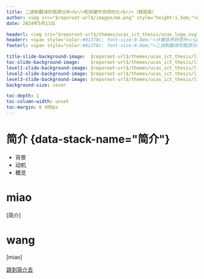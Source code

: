 ```yaml
---
title: 二进制翻译的瓶颈分析<br/>和软硬件协同优化<br/>（精简版）
author: <img src="$reporoot-url$/images/me.png" style="height:1.5em;">谢本壹<br/>[👨‍🏫]{style="font-size:1.5em;"}导师张福新
date: 2024年5月11日

headerl: <img src="$reporoot-url$/themes/ucas_ict_thesis/ucas_logo.svg" style="height:0.8em; margin:0;"><span style="color:#01378c; font-size:0.8em;">中国科学院大学</span>
headerr: <span style="color:#01378c; font-size:0.8em;">计算技术研究所</span><img src="$reporoot-url$/themes/ucas_ict_thesis/ict_logo.svg" style="height:0.8em; margin:0;">
footerl: <span style="color:#01378c; font-size:0.8em;">二进制翻译的瓶颈分析和软硬件协同优化（精简版）・谢本壹・2024年5月11日</span>

title-slide-background-image:  $reporoot-url$/themes/ucas_ict_thesis/liquid-cheese_sky_title.svg
toc-slide-background-image:    $reporoot-url$/themes/ucas_ict_thesis/liquid-cheese_sky_l1.svg
level1-slide-background-image: $reporoot-url$/themes/ucas_ict_thesis/liquid-cheese_sky_l1.svg
level2-slide-background-image: $reporoot-url$/themes/ucas_ict_thesis/liquid-cheese_sky_l2.svg
level3-slide-background-image: $reporoot-url$/themes/ucas_ict_thesis/liquid-cheese_sky_l3.svg
background-size: cover

toc-depth: 1
toc-column-width: unset
toc-margin: 0 400px
---
```


# 简介 {data-stack-name="简介"}

<style>
.cite {
  font-size: 0.4em;
  vertical-align: top;
}
.ref {
  font-size: 0.4em;
}
</style>

* 背景
* 动机
* 概览

# miao

[简介]

# wang

[miao]

[跳到简介去](#简介)